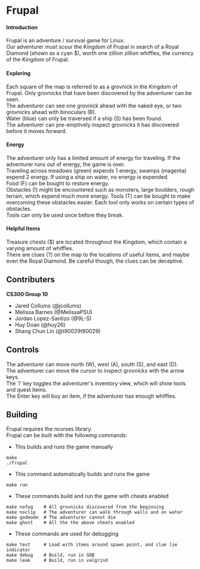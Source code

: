 # Frupal
#### Introduction ####
Frupal is an adventure / survival game for Linux.  
Our adventurer must scour the Kingdom of Frupal in search of a Royal Diamond (shown as a cyan $), worth one zillion zillion whiffles, the currency of the Kingdom of Frupal.

#### Exploring ####
Each square of the map is referred to as a grovnick in the Kingdom of Frupal.
Only grovnicks that have been discovered by the adventurer can be seen.  
The adventurer can see one grovnick ahead with the naked eye, or two grovnicks ahead with binoculars (B).  
Water (blue) can only be traversed if a ship (S) has been found.  
The adventurer can pre-emptively inspect grovnicks it has discovered before it moves forward.

#### Energy ####
The adventurer only has a limited amount of energy for traveling. If the adventurer runs out of energy, the game is over.  
Traveling across meadows (green) expends 1 energy, swamps (magenta) expend 2 energy. If using a ship on water, no energy is expended.  
Food (F) can be bought to restore energy.  
Obstacles (!) might be encountered such as monsters, large boulders, rough terrain, which expend much more energy.
Tools (T) can be bought to make overcoming these obstacles easier. Each tool only works on certain types of obstacles.  
Tools can only be used once before they break.  

#### Helpful Items ####
Treasure chests ($) are located throughout the Kingdom, which contain a varying amount of whiffles.  
There are clues (?) on the map to the locations of useful items, and maybe even the Royal Diamond. Be careful though, the clues can be deceptive.  

## Contributers

**CS300 Group 10**
* Jared Collums (@jcollums)
* Melissa Barnes (@MelissaPSU)
* Jordan Lopez-Santizo (@9L-S)
* Huy Doan (@huy26)
* Shang Chun Lin (@t90029t90029)

## Controls
The adventurer can move north (W), west (A), south (S), and east (D).  
The adventurer can move the cursor to inspect grovnicks with the arrow keys.  
The 'i' key toggles the adventurer's inventory view, which will show tools and quest items.  
The Enter key will buy an item, if the adventurer has enough whiffles.

## Building
Frupal requires the ncurses library.  
Frupal can be built with the following commands:

* This builds and runs the game manually
```
make
./frupal
```

* This command automatically builds and runs the game
```
make run
```

* These commands build and run the game with cheats enabled
```
make nofog    # All grovnicks discovered from the beginning
make noclip   # The adventurer can walk through walls and on water
make godmode  # The adventurer cannot die
make ghost    # All the the above cheats enabled
```

* These commands are used for debugging
```
make test     # Load with items around spawn point, and clue lie indicator
make debug    # Build, run in GDB
make leak     # Build, run in valgrind
```
